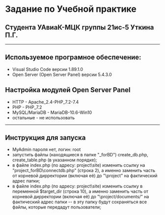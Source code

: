 # Задание по Учебной практике
## Студента УАвиаК-МЦК группы 21ис-5 Уткина П.Г.
-----




## Используемое програмное обеспечение:
* Visual Studio Code версии 1.89.1.0
* Open Server (Open Server Panel) версии 5.4.3.0



## Настройка модулей Open Server Panel
* HTTP - Apache_2.4-PHP_7.2-7.4
* PHP - PHP_7.2
* MySQL/MariaDB - MariaDB-10.6-Win10
* остальные - не использовать


-----
## Инструкция для запуска
* MyAdmin пароля нет, логин: root
* запустить файлы (находящиеся в папке "_forBD") create_db.php, create_table.php (в указанном порядке);
* в файле index.php (по адресу: project\site) изменить ссылку на "project\_forBD\connectdb.php" (строка 2), а именно заменить часть от корневой дирректории (включая её) до "\project" на фактический адрес папки;
* в файле index.php (по адресу: project\site) изменить ссылку в переменной $target_dir (строка 10), а именно заменить часть от корневой дирректории (включая её) до "\project/documents/" на фактический адрес папки  -- в эту папку будут сохраняться все файлы, которые передадут пользователи;
